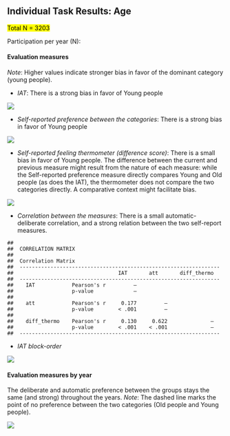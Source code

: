 Individual Task Results: Age
----------------------------

<mark>Total N = 3203

Participation per year (N):

#### **Evaluation measures**

*Note*: Higher values indicate stronger bias in favor of the dominant
category (young people).

-   *IAT*: There is a strong bias in favor of Young people

![](20-4-2020-test-figures_files/figure-markdown_strict/unnamed-chunk-2-1.png)

-   *Self-reported preference between the categories*: There is a strong
    bias in favor of Young people

![](20-4-2020-test-figures_files/figure-markdown_strict/unnamed-chunk-3-1.png)

-   *Self-reported feeling thermometer (difference score)*: There is a
    small bias in favor of Young people. The difference between the
    current and previous measure might result from the nature of each
    measure: while the Self-reported preference measure directly
    compares Young and Old people (as does the IAT), the thermometer
    does not compare the two categories directly. A comparative context
    might facilitate bias.

![](20-4-2020-test-figures_files/figure-markdown_strict/unnamed-chunk-4-1.png)

-   *Correlation between the measures*: There is a small
    automatic-deliberate correlation, and a strong relation between the
    two self-report measures.

<!-- -->

    ## 
    ##  CORRELATION MATRIX
    ## 
    ##  Correlation Matrix                                                
    ##  ----------------------------------------------------------------- 
    ##                                  IAT       att       diff_thermo   
    ##  ----------------------------------------------------------------- 
    ##    IAT            Pearson's r         —                            
    ##                   p-value             —                            
    ##                                                                    
    ##    att            Pearson's r     0.177         —                  
    ##                   p-value        < .001         —                  
    ##                                                                    
    ##    diff_thermo    Pearson's r     0.130     0.622              —   
    ##                   p-value        < .001    < .001              —   
    ##  -----------------------------------------------------------------

-   *IAT block-order*

![](20-4-2020-test-figures_files/figure-markdown_strict/unnamed-chunk-6-1.png)

#### **Evaluation measures by year**

The deliberate and automatic preference between the groups stays the
same (and strong) throughout the years. *Note*: The dashed line marks
the point of no preference between the two categories (Old people and
Young people).

![](20-4-2020-test-figures_files/figure-markdown_strict/unnamed-chunk-7-1.png)
